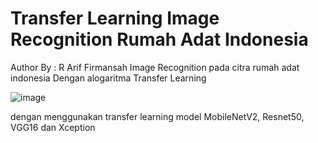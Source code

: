 # Transfer Learning Image Recognition Rumah Adat Indonesia

Author By : R Arif Firmansah
Image Recognition pada citra rumah adat indonesia Dengan alogaritma Transfer Learning

![image](https://user-images.githubusercontent.com/118801994/207824014-8593bcac-19bc-41c6-a4d8-9fcdda59b7d9.png)

dengan menggunakan transfer learning model MobileNetV2, Resnet50, VGG16 dan Xception


